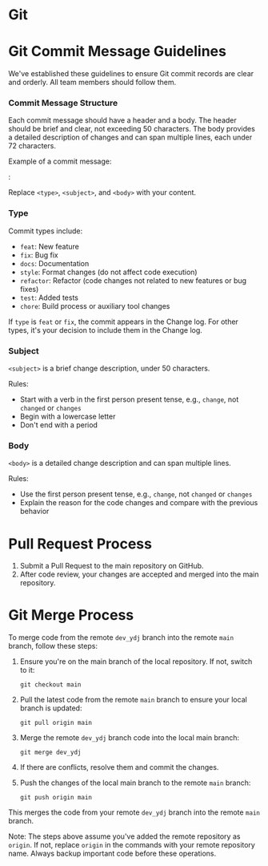 # Git

# Git Commit Message Guidelines

We've established these guidelines to ensure Git commit records are clear and orderly. All team members should follow them.

### Commit Message Structure

Each commit message should have a header and a body. The header should be brief and clear, not exceeding 50 characters. The body provides a detailed description of changes and can span multiple lines, each under 72 characters.

Example of a commit message:

<type>: <subject>

<body>

Replace `<type>`, `<subject>`, and `<body>` with your content.

### Type

Commit types include:

- `feat`: New feature
- `fix`: Bug fix
- `docs`: Documentation
- `style`: Format changes (do not affect code execution)
- `refactor`: Refactor (code changes not related to new features or bug fixes)
- `test`: Added tests
- `chore`: Build process or auxiliary tool changes

If `type` is `feat` or `fix`, the commit appears in the Change log. For other types, it's your decision to include them in the Change log.

### Subject

`<subject>` is a brief change description, under 50 characters.

Rules:

- Start with a verb in the first person present tense, e.g., `change`, not `changed` or `changes`
- Begin with a lowercase letter
- Don't end with a period

### Body

`<body>` is a detailed change description and can span multiple lines.

Rules:

- Use the first person present tense, e.g., `change`, not `changed` or `changes`
- Explain the reason for the code changes and compare with the previous behavior

# Pull Request Process

1. Submit a Pull Request to the main repository on GitHub.
2. After code review, your changes are accepted and merged into the main repository.

# Git Merge Process

To merge code from the remote `dev_ydj` branch into the remote `main` branch, follow these steps:

1. Ensure you're on the main branch of the local repository. If not, switch to it:

    ```
    git checkout main
    ```
    
2. Pull the latest code from the remote `main` branch to ensure your local branch is updated:

    ```
    git pull origin main
    ```
    
3. Merge the remote `dev_ydj` branch code into the local main branch:

    ```
    git merge dev_ydj
    ```
    
4. If there are conflicts, resolve them and commit the changes.
5. Push the changes of the local main branch to the remote `main` branch:

    ```
    git push origin main
    ```
    

This merges the code from your remote `dev_ydj` branch into the remote `main` branch.

Note: The steps above assume you've added the remote repository as `origin`. If not, replace `origin` in the commands with your remote repository name. Always backup important code before these operations.
